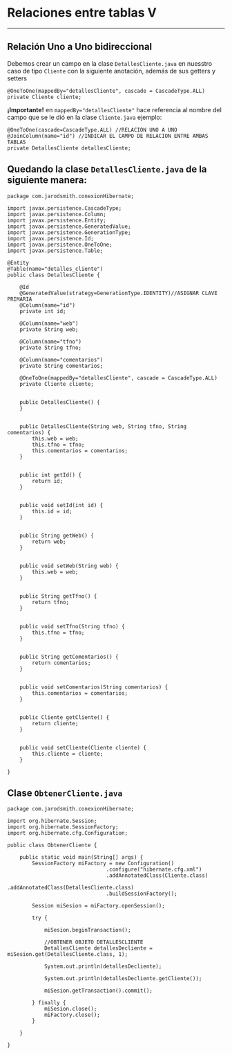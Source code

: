 # Relaciones entre tablas V

---

## Relación Uno a Uno bidireccional

Debemos crear un campo en la clase `DetallesCliente.java` en nuesstro caso de tipo `Cliente` con la siguiente anotación, además de sus getters y setters

    @OneToOne(mappedBy="detallesCliente", cascade = CascadeType.ALL)
    private Cliente cliente;

**¡Importante!** en `mappedBy="detallesCliente"` hace referencia al nombre del campo que se le dió en la clase `Cliente.java` ejemplo:

    @OneToOne(cascade=CascadeType.ALL) //RELACIÓN UNO A UNO
    @JoinColumn(name="id") //INDICAR EL CAMPO DE RELACION ENTRE AMBAS TABLAS
    private DetallesCliente detallesCliente;

## Quedando la clase `DetallesCliente.java` de la siguiente manera:

    package com.jarodsmith.conexionHibernate;

    import javax.persistence.CascadeType;
    import javax.persistence.Column;
    import javax.persistence.Entity;
    import javax.persistence.GeneratedValue;
    import javax.persistence.GenerationType;
    import javax.persistence.Id;
    import javax.persistence.OneToOne;
    import javax.persistence.Table;

    @Entity
    @Table(name="detalles_cliente")
    public class DetallesCliente {
        
        @Id
        @GeneratedValue(strategy=GenerationType.IDENTITY)//ASIGNAR CLAVE PRIMARIA
        @Column(name="id")
        private int id;
        
        @Column(name="web")
        private String web;
        
        @Column(name="tfno")
        private String tfno;
        
        @Column(name="comentarios")
        private String comentarios;
        
        @OneToOne(mappedBy="detallesCliente", cascade = CascadeType.ALL)
        private Cliente cliente;


        public DetallesCliente() {
        }


        public DetallesCliente(String web, String tfno, String comentarios) {
            this.web = web;
            this.tfno = tfno;
            this.comentarios = comentarios;
        }


        public int getId() {
            return id;
        }


        public void setId(int id) {
            this.id = id;
        }


        public String getWeb() {
            return web;
        }


        public void setWeb(String web) {
            this.web = web;
        }


        public String getTfno() {
            return tfno;
        }


        public void setTfno(String tfno) {
            this.tfno = tfno;
        }


        public String getComentarios() {
            return comentarios;
        }


        public void setComentarios(String comentarios) {
            this.comentarios = comentarios;
        }


        public Cliente getCliente() {
            return cliente;
        }


        public void setCliente(Cliente cliente) {
            this.cliente = cliente;
        }

    }

## Clase `ObtenerCliente.java`

    package com.jarodsmith.conexionHibernate;

    import org.hibernate.Session;
    import org.hibernate.SessionFactory;
    import org.hibernate.cfg.Configuration;

    public class ObtenerCliente {

        public static void main(String[] args) {
            SessionFactory miFactory = new Configuration()
                                    .configure("hibernate.cfg.xml")
                                    .addAnnotatedClass(Cliente.class)
                                    .addAnnotatedClass(DetallesCliente.class)
                                    .buildSessionFactory();

            Session miSesion = miFactory.openSession();

            try {

                miSesion.beginTransaction();

                //OBTENER OBJETO DETALLESCLIENTE
                DetallesCliente detallesDecliente = miSesion.get(DetallesCliente.class, 1);
                
                System.out.println(detallesDecliente);
                
                System.out.println(detallesDecliente.getCliente());

                miSesion.getTransaction().commit();

            } finally {
                miSesion.close();
                miFactory.close();
            }

        }

    }
